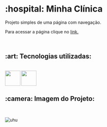 <h1>:hospital: Minha Clínica</h1>
<p>Projeto simples de uma página com navegação.</p>
<p>Para acessar a página clique no <a href="https://danieldosanjosveleda.github.io/MinhaClinica/">link.</a></p>
<br>
<h2>:art: Tecnologias utilizadas:</h2>
<br>
<div>
  <img align="left" heigth="50" width="50" src="https://cdn.jsdelivr.net/gh/devicons/devicon/icons/html5/html5-original.svg" />
  <img align="left" heigth="50" width="50" src="https://cdn.jsdelivr.net/gh/devicons/devicon/icons/css3/css3-original.svg" />
</div>
<br>
<br>
<br>
<h2>:camera: Imagem do Projeto:</h2>
<br>

![uhu](https://user-images.githubusercontent.com/104016282/210175499-f2adcc78-2d5c-4eec-9402-03f8bf580926.png)

